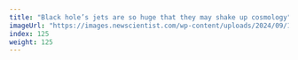 ```yaml
---
title: "Black hole’s jets are so huge that they may shake up cosmology"
imageUrl: "https://images.newscientist.com/wp-content/uploads/2024/09/18144501/SEI_222159946.jpg?width=788"
index: 125
weight: 125
---
```

